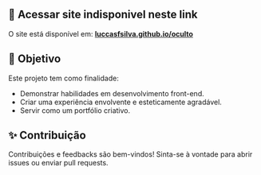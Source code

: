 
## 🚀 Acessar site indisponivel neste link

O site está disponível em: [**luccasfsilva.github.io/oculto**](https://luccasfsilva.github.io/oculto/)

## 📌 Objetivo

Este projeto tem como finalidade:
- Demonstrar habilidades em desenvolvimento front-end.
- Criar uma experiência envolvente e esteticamente agradável.
- Servir como um portfólio criativo.

## ✨ Contribuição

Contribuições e feedbacks são bem-vindos! Sinta-se à vontade para abrir issues ou enviar pull requests.
